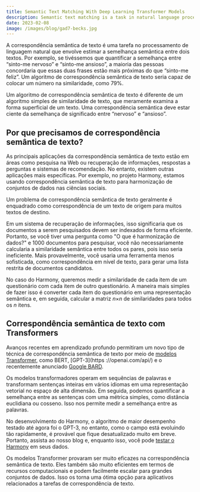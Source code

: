 ```yaml
---
title: Semantic Text Matching With Deep Learning Transformer Models
description: Semantic text matching is a task in natural language processing involving estimating the semantic similarity between two texts. For exam...
date: 2023-02-08
image: /images/blog/gad7-becks.jpg
---
```


A correspondência semântica de texto é uma tarefa no processamento de linguagem natural que envolve estimar a semelhança semântica entre dois textos. Por exemplo, se tivéssemos que quantificar a semelhança entre “sinto-me nervoso” e “sinto-me ansioso”, a maioria das pessoas concordaria que essas duas frases estão mais próximas do que “sinto-me feliz”. Um algoritmo de correspondência semântica de texto seria capaz de colocar um número na similaridade, como 79%.

Um algoritmo de correspondência semântica de texto é diferente de um algoritmo simples de similaridade de texto, que meramente examina a forma superficial de um texto. Uma correspondência semântica deve estar ciente da semelhança de significado entre “nervoso” e “ansioso”.

## Por que precisamos de correspondência semântica de texto?

As principais aplicações da correspondência semântica de texto estão em áreas como pesquisa na Web ou recuperação de informações, respostas a perguntas e sistemas de recomendação. No entanto, existem outras aplicações mais específicas. Por exemplo, no projeto Harmony, estamos usando correspondência semântica de texto para harmonização de conjuntos de dados nas ciências sociais. 

Um problema de correspondência semântica de texto geralmente é enquadrado como correspondência de um texto de origem para muitos textos de destino.

Em um sistema de recuperação de informações, isso significaria que os documentos a serem pesquisados devem ser indexados de forma eficiente. Portanto, se você tiver uma pergunta como "O que é harmonização de dados?" e 1000 documentos para pesquisar, você não necessariamente calcularia a similaridade semântica entre todos os pares, pois isso seria ineficiente. Mais provavelmente, você usaria uma ferramenta menos sofisticada, como correspondência em nível de texto, para gerar uma lista restrita de documentos candidatos.

No caso do Harmony, queremos medir a similaridade de cada item de um questionário com cada item de outro questionário. A maneira mais simples de fazer isso é converter cada item do questionário em uma representação semântica e, em seguida, calcular a matriz *n*×*n* de similaridades para todos os *n* itens.

## Correspondência semântica de texto com Transformers

Avanços recentes em aprendizado profundo permitiram um novo tipo de técnica de correspondência semântica de texto por meio de [modelos Transformer](https://en.wikipedia.org/wiki/Transformer_(machine_learning_model)), como BERT, [GPT-3](https ://openai.com/api/) e o recentemente anunciado [Google BARD](https://blog.google/technology/ai/bard-google-ai-search-updates/).

Os modelos transformadores operam em sequências de palavras e transformam sentenças inteiras em vários idiomas em uma representação vetorial no espaço de alta dimensão. Em seguida, podemos quantificar a semelhança entre as sentenças com uma métrica simples, como distância euclidiana ou cosseno. Isso nos permite medir a semelhança entre as palavras.

No desenvolvimento do Harmony, o algoritmo de maior desempenho testado até agora foi o GPT-3, no entanto, como o campo está evoluindo tão rapidamente, é provável que fique desatualizado muito em breve. Portanto, assista ao nosso blog e, enquanto isso, você pode [testar o Harmony](https://harmonydata.ac.uk/app/) em seus dados.

Os modelos Transformer provaram ser muito eficazes na correspondência semântica de texto. Eles também são muito eficientes em termos de recursos computacionais e podem facilmente escalar para grandes conjuntos de dados. Isso os torna uma ótima opção para aplicativos relacionados a tarefas de correspondência de texto.
